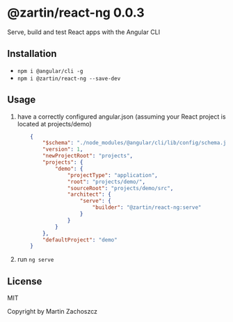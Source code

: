 # @zartin/react-ng 0.0.3
Serve, build and test React apps with the Angular CLI

## Installation
- `npm i @angular/cli -g`
- `npm i @zartin/react-ng --save-dev`

## Usage
1. have a correctly configured angular.json (assuming your React project is located at projects/demo)
    ```json
        {
            "$schema": "./node_modules/@angular/cli/lib/config/schema.json",
            "version": 1,
            "newProjectRoot": "projects",
            "projects": {
                "demo": {
                    "projectType": "application",
                    "root": "projects/demo/",
                    "sourceRoot": "projects/demo/src",
                    "architect": {
                        "serve": {
                            "builder": "@zartin/react-ng:serve"
                        }
                    }
                }
            },
            "defaultProject": "demo"
        }
    ```
2. run `ng serve`

## License
MIT

Copyright by Martin Zachoszcz